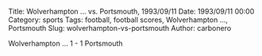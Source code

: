 Title: Wolverhampton … vs. Portsmouth, 1993/09/11
Date: 1993/09/11 00:00
Category: sports
Tags: football, football scores, Wolverhampton …, Portsmouth
Slug: wolverhampton-vs-portsmouth
Author: carbonero


Wolverhampton … 1 - 1 Portsmouth
